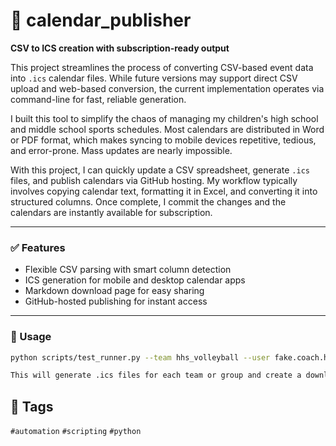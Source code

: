 # 📅 calendar_publisher

**CSV to ICS creation with subscription-ready output**

This project streamlines the process of converting CSV-based event data into `.ics` calendar files. While future versions may support direct CSV upload and web-based conversion, the current implementation operates via command-line for fast, reliable generation.

I built this tool to simplify the chaos of managing my children's high school and middle school sports schedules. Most calendars are distributed in Word or PDF format, which makes syncing to mobile devices repetitive, tedious, and error-prone. Mass updates are nearly impossible.

With this project, I can quickly update a CSV spreadsheet, generate `.ics` files, and publish calendars via GitHub hosting. My workflow typically involves copying calendar text, formatting it in Excel, and converting it into structured columns. Once complete, I commit the changes and the calendars are instantly available for subscription.

---

### ✅ Features

- Flexible CSV parsing with smart column detection
- ICS generation for mobile and desktop calendar apps
- Markdown download page for easy sharing
- GitHub-hosted publishing for instant access

---

### 🔧 Usage

```bash
python scripts/test_runner.py --team hhs_volleyball --user fake.coach.hhsvb@gmail.com

This will generate .ics files for each team or group and create a download_links.md file and web page with branded links.
```
## 📌 Tags
`#automation` `#scripting` `#python`
